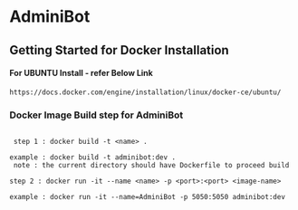 # AdminiBot

## Getting Started for Docker Installation

#### For UBUNTU Install - refer Below Link
```
https://docs.docker.com/engine/installation/linux/docker-ce/ubuntu/
```

### Docker Image Build step for AdminiBot


```Before proceeding with docker image build . Make sure the config file with correct ip and also check the environmet details in Dockerfile
```

 ```
  step 1 : docker build -t <name> . 
 
 example : docker build -t adminibot:dev . 
  note : the current directory should have Dockerfile to proceed build
  ```
 ```
 step 2 : docker run -it --name <name> -p <port>:<port> <image-name>
 
 example : docker run -it --name=AdminiBot -p 5050:5050 adminibot:dev
 
 ```
